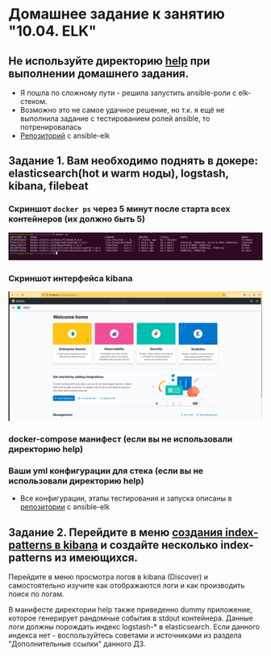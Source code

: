# Домашнее задание к занятию "10.04. ELK"

## Не используйте директорию [help](./help) при выполнении домашнего задания.

* Я пошла по сложному пути - решила запустить ansible-роли с elk-стеком. 
* Возможно это не самое удачное решение, но т.к. я ещё не выполнила задание с тестированием ролей ansible, то потренировалась
* [Репозиторий](https://github.com/lereklerik/elk) с ansible-elk

## Задание 1. Вам необходимо поднять в докере: elasticsearch(hot и warm ноды), logstash, kibana, filebeat

### Скриншот `docker ps` через 5 минут после старта всех контейнеров (их должно быть 5)

![01](pictures/01.png)

### Скриншот интерфейса kibana

![02](pictures/02.png)

### docker-compose манифест (если вы не использовали директорию help)
### Ваши yml конфигурации для стека (если вы не использовали директорию help)

* Все конфигурации, этапы тестирования и запуска описаны в [репозитории](https://github.com/lereklerik/elk) с ansible-elk 

## Задание 2. Перейдите в меню [создания index-patterns в kibana](http://localhost:5601/app/management/kibana/indexPatterns/create) и создайте несколько index-patterns из имеющихся.



Перейдите в меню просмотра логов в kibana (Discover) и самостоятельно изучите как отображаются логи и как производить 
поиск по логам.

В манифесте директории help также приведенно dummy приложение, которое генерирует рандомные события в stdout контейнера.
Данные логи должны порождать индекс logstash-* в elasticsearch. Если данного индекса нет - воспользуйтесь советами 
и источниками из раздела "Дополнительные ссылки" данного ДЗ.